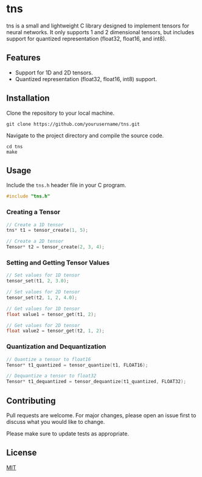 # tns

tns is a small and lightweight C library designed to implement tensors for neural networks.
It only supports 1 and 2 dimensional tensors, but includes support for quantized representation (float32, float16, and int8).

## Features

- Support for 1D and 2D tensors.
- Quantized representation (float32, float16, int8) support.

## Installation

Clone the repository to your local machine.

```
git clone https://github.com/yourusername/tns.git
```

Navigate to the project directory and compile the source code.

```
cd tns
make
```

## Usage

Include the `tns.h` header file in your C program.

```c
#include "tns.h"
```

### Creating a Tensor

```c
// Create a 1D tensor
tns* t1 = tensor_create(1, 5);

// Create a 2D tensor
Tensor* t2 = tensor_create(2, 3, 4);
```

### Setting and Getting Tensor Values

```c
// Set values for 1D tensor
tensor_set(t1, 2, 3.0);

// Set values for 2D tensor
tensor_set(t2, 1, 2, 4.0);

// Get values for 1D tensor
float value1 = tensor_get(t1, 2);

// Get values for 2D tensor
float value2 = tensor_get(t2, 1, 2);
```

### Quantization and Dequantization

```c
// Quantize a tensor to float16
Tensor* t1_quantized = tensor_quantize(t1, FLOAT16);

// Dequantize a tensor to float32
Tensor* t1_dequantized = tensor_dequantize(t1_quantized, FLOAT32);
```

## Contributing

Pull requests are welcome. For major changes, please open an issue first to discuss what you would like to change.

Please make sure to update tests as appropriate.

## License

[MIT](https://choosealicense.com/licenses/mit/)
